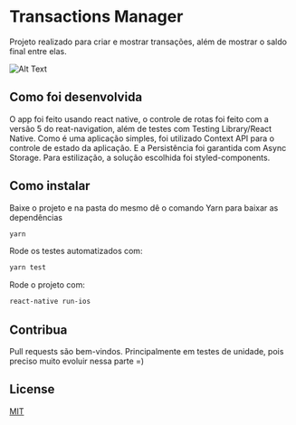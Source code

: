 # Transactions Manager

Projeto realizado para criar e mostrar transações, além de mostrar o saldo final entre elas.

![Alt Text](https://github.com/CristopherJonas/code-challenge-react-native/blob/master/usage.gif)

## Como foi desenvolvida
O app foi feito usando react native, o controle de rotas foi feito com a versão 5 do reat-navigation, além de testes com Testing Library/React Native.
Como é uma aplicação simples, foi utilizado Context API para o controle de estado da aplicação. E a Persistência foi garantida com Async Storage.
Para estilização, a solução escolhida foi styled-components.


## Como instalar

Baixe o projeto e na pasta do mesmo dê o comando Yarn para baixar as dependências
```bash
yarn
```

Rode os testes automatizados com:
```bash
yarn test
```

Rode o projeto com:
```bash
react-native run-ios
```

## Contribua
Pull requests são bem-vindos. Principalmente em testes de unidade, pois preciso muito evoluir nessa parte =)

## License
[MIT](https://choosealicense.com/licenses/mit/)
